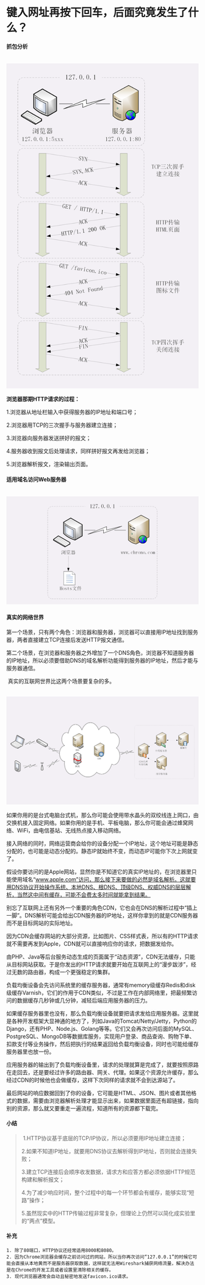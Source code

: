 # 键入网址再按下回车，后面究竟发生了什么？



#### 抓包分析

​	![](./image/7-1.png)



**浏览器那期HTTP请求的过程：**

1.浏览器从地址栏输入中获得服务器的IP地址和端口号；

2.浏览器用TCP的三次握手与服务器建立连接；

3.浏览器向服务器发送拼好的报文；

4.服务器收到报文后处理请求，同样拼好报文再发给浏览器；

5.浏览器解析报文，渲染输出页面。



#### 适用域名访问Web服务器

​	![](./image/7-2.png)



#### 真实的网络世界

​	第一个场景，只有两个角色：浏览器和服务器，浏览器可以直接用IP地址找到服务器，两者直接建立TCP连接后发送HTTP报文通信。

​	第二个场景，在浏览器和服务器之外增加了一个DNS角色，浏览器不知道服务器的IP地址，所以必须要借助DNS的域名解析功能得到服务器的IP地址，然后才能与服务器通信。

​	真实的互联网世界比这两个场景要复杂的多。

​	![](./image/7-3.png)

​	如果你用的是台式电脑台式机，那么你可能会使用带水晶头的双绞线连上网口，由交换机接入固定网络。如果你用的是手机、平板电脑，那么你可能会通过蜂窝网络、WiFi，由电信基站、无线热点接入移动网络。

​	接入网络的同时，网络运营商会给你的设备分配一个IP地址，这个地址可能是静态分配的，也可能是动态分配的。静态IP就始终不变，而动态IP可能你下次上网就变了。

​	假设你要访问的是Apple网站，显然你是不知道它的真实IP地址的，在浏览器里只能使用域名“www.apple.com”访问，那么接下来要做的必然是域名解析。这就要用DNS协议开始操作系统、本地DNS、根DNS、顶级DNS、权威DNS的层层解析，当然这中间有缓存，可能不会费太多时间就能拿到结果。

​	别忘了互联网上还有另外一个重要的角色CDN，它也会在DNS的解析过程中“插上一脚”。DNS解析可能会给出CDN服务器的IP地址，这样你拿到的就是CDN服务器而不是目标网站的实际地址。

​	因为CDN会缓存网站的大部分资源，比如图片、CSS样式表，所以有的HTTP请求就不需要再发到Apple，CDN就可以直接响应你的请求，把数据发给你。

​	由PHP、Java等后台服务动态生成的页面属于“动态资源”，CDN无法缓存，只能从目标网站获取。于是你发出的HTTP请求就要开始在互联网上的“漫步跋涉”，经过无数的路由器，构成一个更强稳定的集群。

​	负载均衡设备会先访问系统里的缓存服务器，通常有memory级缓存Redis和disk级缓存Varnish，它们的作用于CDN类似，不过是工作在内部网络里，把最频繁访问的数据缓存几秒钟或几分钟，减轻后端应用服务器的压力。

​	如果缓存服务器里也没有，那么负载均衡设备就要把请求发给应用服务器。这里就是各种开发框架大显神通的地方了，列如Java的Tomcat/Netty/Jetty，Python的Django，还有PHP、Node.js、Golang等等。它们又会再次访问后面的MySQL、PostgreSQL、MongoDB等数据库服务，实现用户登录、商品查询、购物下单、扣款支付等业务操作，然后把执行的结果返回给负载均衡设备，同时也可能给缓存服务器里也放一份。

​	应用服务器的输出到了负载均衡设备里，请求的处理就算是完成了，就要按照原路在走回去，还是要经过许多的路由器、网关、代理。如果这个资源允许缓存，那么经过CDN的时候他也会做缓存，这样下次同样的请求就不会到达源站了。

​	最后网站的响应数据回到了你的设备，它可能是HTML、JSON、图片或者其他格式的数据，需要由浏览器解析处理才能显示出来，如果数据里面还有超链接，指向别的资源，那么就又要重走一遍流程，知道所有的资源都下载完。

#### 小结

> ​	1.HTTP协议基于底层的TCP/IP协议，所以必须要用IP地址建立连接；
>
> ​	2.如果不知道IP地址，就要用DNS协议去解析得到IP地址，否则就会连接失败；
>
> ​	3.建立TCP连接后会顺序收发数据，请求方和应答方都必须依据HTTP规范构建和解析报文；
>
> ​	4.为了减少响应时间，整个过程中的每一个环节都会有缓存，能够实现“短路”操作；
>
> ​	5.虽然现实中的HTTP传输过程非常复杂，但理论上仍然可以简化成实验里的“两点”模型。



#### 补充

 	1. 除了80端口，HTTP协议还经常适用8000和8080。
 	2. 因为Chrome浏览器会缓存之前访问过的网站，所以当你再次访问“127.0.0.1”的时候它可能会直接从本地黄而不是服务器获取数据，这样就无法用Wireshark捕获网络流量，解决办法是在Chrome的开发工具或者设置里清除相关的缓存。
 	3. 现代浏览器通常会自动且秘密地发送favicon.ico请求。